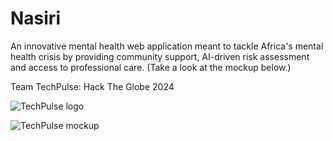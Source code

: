 # Nasiri
An innovative mental health web application meant to tackle Africa's mental health crisis by providing community support, AI-driven risk assessment and access to professional care. (Take a look at the mockup below.)

Team TechPulse: Hack The Globe 2024


![TechPulse logo](https://github.com/archie-s/Nasiri/assets/58343240/27e1e5a8-6d1f-4942-8a21-f3e34b67508e)

![TechPulse mockup](https://github.com/archie-s/Nasiri/assets/58343240/cc0b401f-437d-4cf7-afd3-cf6435d0657d)
